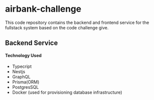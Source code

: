 # airbank-challenge

This code repository contains the backend and frontend service for the fullstack system based on the code challenge give.

## Backend Service

#### Technology Used
- Typecript
- Nestjs
- GraphQL
- Prisma(ORM)
- PostgresSQL
- Docker (used for provisioning database infrastructure)